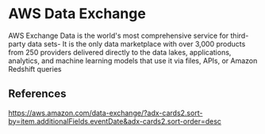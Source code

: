 # AWS Data Exchange

AWS Exchange Data is the world's most comprehensive service for third-party data sets- It is the only data marketplace with over 3,000 products from 250 providers delivered directly to the data lakes, applications, analytics, and machine learning models that use it via files, APIs, or Amazon Redshift queries

## References

https://aws.amazon.com/data-exchange/?adx-cards2.sort-by=item.additionalFields.eventDate&adx-cards2.sort-order=desc
